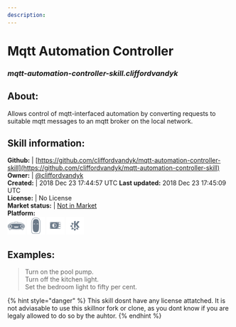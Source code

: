 ```yaml
---  
description:   
---  
```

# Mqtt Automation Controller  
### _mqtt-automation-controller-skill.cliffordvandyk_  
## About:  
Allows control of mqtt-interfaced automation by converting requests to suitable mqtt messages to an mqtt broker on the local network.

## Skill information:  
**Github:** | [https://github.com/cliffordvandyk/mqtt-automation-controller-skill](https://github.com/cliffordvandyk/mqtt-automation-controller-skill)  
**Owner:** | [@cliffordvandyk](https://github.com/cliffordvandyk)  
**Created:** | 2018 Dec 23 17:44:57 UTC  **Last updated:** 2018 Dec 23 17:45:09 UTC  
**License:** | No License  
**Market status:** | [Not in Market](https://market.mycroft.ai/skill/)  
**Platform:**  
 ![](../.gitbook/assets/mark-1-icon.png)  ![](../.gitbook/assets/mark-2-icon.png)  ![](../.gitbook/assets/picroft-icon.png)  ![](../.gitbook/assets/kde.png)   
## Examples:  
> Turn on the pool pump.  
> Turn off the kitchen light.  
> Set the bedroom light to fifty per cent.  
  
{% hint style="danger" %}
This skill dosnt have any license attatched. It is not adviasable to use this skillnor fork or clone, as you dont know if you are legaly allowed to do so by the auhtor.
{% endhint %}
